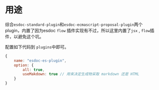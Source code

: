 # 用途
综合`esdoc-standard-plugin`和`esdoc-ecmascript-proposal-plugin`两个 plugin，内置了因为esdoc `flow` 插件实现有不过，所以这里内置了`jsx` , `flow`插件，以避免这个坑。

配置如下代码到 `plugins`中即可。

```javascript
{
    name: "esdoc-es-plugin",
    option: {
        all: true,
        useMakdown: true // 用来决定生成物采取 markdown 还是 HTML
    }
}
```